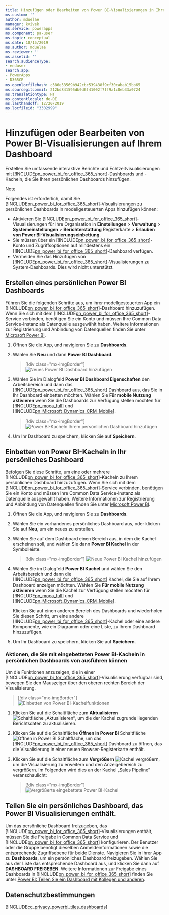 ```yaml
---
title: Hinzufügen oder Bearbeiten von Power BI-Visualisierungen in Ihrem Dashboard | Microsoft-Dokumentation
ms.custom: ''
author: mduelae
manager: kvivek
ms.service: powerapps
ms.component: pa-user
ms.topic: conceptual
ms.date: 10/15/2019
ms.author: mduelae
ms.reviewer: ''
ms.assetid: ''
search.audienceType:
- enduser
search.app:
- PowerApps
- D365CE
ms.openlocfilehash: c386e53569b942cbc539438f9cf30cabab15bb65
ms.sourcegitcommit: 212bd841595db0d6f41002f7ff9a1c8eb33a0724
ms.translationtype: HT
ms.contentlocale: de-DE
ms.lasthandoff: 12/20/2019
ms.locfileid: "3302999"
---
```

# <a name="add-or-edit-power-bi-visualizations-on-your-dashboard"></a>Hinzufügen oder Bearbeiten von Power BI-Visualisierungen auf Ihrem Dashboard

Erstellen Sie umfassende interaktive Berichte und Echtzeitvisualisierungen mit [!INCLUDE[pn_power_bi_for_office_365_short](../includes/pn-power-bi-for-office-365-short.md)]-Dashboards und -Kacheln, die Sie Ihren persönlichen Dashboards hinzufügen.  
  
> [!NOTE]
> Folgendes ist erforderlich, damit Sie [!INCLUDE[pn_power_bi_for_office_365_short](../includes/pn-power-bi-for-office-365-short.md)]-Visualisierungen zu persönlichen Dashboards in modellgesteuerten Apps hinzufügen können:  
> 
> - Aktivieren Sie [!INCLUDE[pn_power_bi_for_office_365_short](../includes/pn-power-bi-for-office-365-short.md)]-Visualisierungen für Ihre Organisation in **Einstellungen** > **Verwaltung** > **Systemeinstellungen** > **Berichterstattung** Registerkarte > **Erlauben von Power BI-Visualisierungseinbettung**.  
> - Sie müssen über ein [!INCLUDE[pn_power_bi_for_office_365_short](../includes/pn-power-bi-for-office-365-short.md)]-Konto und Zugriffsoptionen auf mindestens ein [!INCLUDE[pn_power_bi_for_office_365_short](../includes/pn-power-bi-for-office-365-short.md)]-Dashboard verfügen.  
> - Vermeiden Sie das Hinzufügen von [!INCLUDE[pn_power_bi_for_office_365_short](../includes/pn-power-bi-for-office-365-short.md)]-Visualisierungen zu System-Dashboards. Dies wird nicht unterstützt.
  

## <a name="create-a-personal-power-bi-dashboard"></a>Erstellen eines persönlichen Power BI Dashboards
  Führen Sie die folgenden Schritte aus, um ihrer modellgesteuerten App ein [!INCLUDE[pn_power_bi_for_office_365_short](../includes/pn-power-bi-for-office-365-short.md)]-Dashboard hinzuzufügen. Wenn Sie sich mit dem [!INCLUDE[pn_power_bi_for_office_365_short](../includes/pn-power-bi-for-office-365-short.md)]-Service verbinden, benötigen Sie ein Konto und müssen Ihre Common Data Service-Instanz als Datenquelle ausgewählt haben. Weitere Informationen zur Registrierung und Anbindung von Datenquellen finden Sie unter [Microsoft Power BI](https://powerbi.microsoft.com/).  

1. Öffnen Sie die App, und navigieren Sie zu **Dashboards**.
  
2. Wählen Sie **Neu** und dann **Power BI Dashboard**.  

   
    > [!div class="mx-imgBorder"] 
    > ![Neues Power BI Dashboard hinzufügen](media/pbi_1.png "Neues Power BI Dashboard hinzufügen") 

3. Wählen Sie im Dialogfeld **Power BI Dashboard Eigenschaften** den Arbeitsbereich und dann das [!INCLUDE[pn_power_bi_for_office_365_short](../includes/pn-power-bi-for-office-365-short.md)] Dashboard aus, das Sie in Ihr Dashboard einbetten möchten. Wählen Sie **Für mobile Nutzung aktivieren** wenn Sie die Dashboards zur Verfügung stellen möchten für [!INCLUDE[pn_moca_full](../includes/pn-moca-full.md)] und [!INCLUDE[pn_Microsoft_Dynamics_CRM_Mobile](../includes/pn-dyn-365-phones.md)].

    
    > [!div class="mx-imgBorder"] 
    > ![Power BI-Kacheln Ihrem persönlichen Dashboard hinzufügen](media/workspace-add-power-bi-dashboard.png "Power BI-Kacheln Ihrem persönlichen Dashboard hinzufügen") 

4. Um Ihr Dashboard zu speichern, klicken Sie auf **Speichern**.
 
## <a name="embed--power-bi-tiles-on-your-personal-dashboard"></a>Einbetten von Power BI-Kacheln in Ihr persönliches Dashboard  
 Befolgen Sie diese Schritte, um eine oder mehrere [!INCLUDE[pn_power_bi_for_office_365_short](../includes/pn-power-bi-for-office-365-short.md)]-Kacheln zu Ihrem persönlichen Dashboard hinzuzufügen. Wenn Sie sich mit dem [!INCLUDE[pn_power_bi_for_office_365_short](../includes/pn-power-bi-for-office-365-short.md)]-Service verbinden, benötigen Sie ein Konto und müssen Ihre Common Data Service-Instanz als Datenquelle ausgewählt haben. Weitere Informationen zur Registrierung und Anbindung von Datenquellen finden Sie unter [Microsoft Power BI](https://powerbi.microsoft.com/).  
  
1. Öffnen Sie die App, und navigieren Sie zu **Dashboards**. 
  
2. Wählen Sie ein vorhandenes persönliches Dashboard aus, oder klicken Sie auf **Neu**, um ein neues zu erstellen.  
  
3. Wählen Sie auf dem Dashboard einen Bereich aus, in dem die Kachel erscheinen soll, und wählen Sie dann **Power BI Kachel** in der Symbolleiste.  

   > [!div class="mx-imgBorder"] 
   > ![Neue Power BI Kachel hinzufügen](media/pbi_2.png "Neue Power BI Kachel hinzufügen") 
  
4. Wählen Sie im Dialogfeld **Power BI Kachel** und wählen Sie den Arbeitsbereich und dann die [!INCLUDE[pn_power_bi_for_office_365_short](../includes/pn-power-bi-for-office-365-short.md)] Kachel, die Sie auf Ihrem Dashboard anzeigen möchten. Wählen Sie **Für mobile Nutzung aktivieren** wenn Sie die Kachel zur Verfügung stellen möchten für [!INCLUDE[pn_moca_full](../includes/pn-moca-full.md)] und [!INCLUDE[pn_Microsoft_Dynamics_CRM_Mobile](../includes/pn-dyn-365-phones.md)].  
  
     Klicken Sie auf einen anderen Bereich des Dashboards und wiederholen Sie diesen Schritt, um eine andere [!INCLUDE[pn_power_bi_for_office_365_short](../includes/pn-power-bi-for-office-365-short.md)]-Kachel oder eine andere Komponente, wie ein Diagramm oder eine Liste, zu Ihrem Dashboard hinzuzufügen.  
  
5. Um Ihr Dashboard zu speichern, klicken Sie auf **Speichern**.  
  
  
### <a name="things-you-can-do-with-power-bi-embedded-tiles-in-personal-dashboards"></a>Aktionen, die Sie mit eingebetteten Power BI-Kacheln in persönlichen Dashboards von ausführen können 

Um die Funktionen anzuzeigen, die in einer [!INCLUDE[pn_power_bi_for_office_365_short](../includes/pn-power-bi-for-office-365-short.md)]-Visualisierung verfügbar sind, bewegen Sie den Mauszeiger über den oberen rechten Bereich der Visualisierung.  
  
   > [!div class="mx-imgBorder"] 
   >![Einbetten von Power BI-Kachelfunktionen](media/embed-powerbi-tile-features.png "Einbetten von Power BI-Kachelfunktionen")  
  
1. Klicken Sie auf die Schaltfläche zum **Aktualisieren** ![Schaltfläche „Aktualisieren“](media/embed-pbi-tile-refresh-button.png "Schaltfläche 'Aktualisieren'"), um die der Kachel zugrunde liegenden Berichtsdaten zu aktualisieren.  
  
2. Klicken Sie auf die Schaltfläche **Öffnen in Power BI** Schaltfläche ![Öffnen in Power BI Schaltfläche](media/open-in-power-bi.png "Schaltfläche „In Power BI öffnen”"), um das [!INCLUDE[pn_power_bi_for_office_365_short](../includes/pn-power-bi-for-office-365-short.md)] Dashboard zu öffnen, das die Visualisierung in einer neuen Browser-Registerkarte enthält.  
  
3. Klicken Sie auf die Schaltfläche zum **Vergrößern** ![Kachel vergrößern](media/embed-pbi-tile-enlarge-button.png "Kachel vergrößern"), um die Visualisierung zu erweitern und den Anzeigebereich zu vergrößern. Im Folgenden wird dies an der Kachel „Sales Pipeline“ veranschaulicht:  
  
    > [!div class="mx-imgBorder"] 
    >![Vergrößerte eingebettete Power BI-Kachel](media/embed-power-bi-tile-features.png "Vergrößerte eingebettete Power BI-Kachel")  
  
 
## <a name="share-a-personal-dashboard-that-contains-power-bi-visualizations"></a>Teilen Sie ein persönliches Dashboard, das Power BI Visualisierungen enthält.  
 Um das persönliche Dashboard freizugeben, das [!INCLUDE[pn_power_bi_for_office_365_short](../includes/pn-power-bi-for-office-365-short.md)]-Visualisierungen enthält, müssen Sie die Freigabe in Common Data Service und [!INCLUDE[pn_power_bi_for_office_365_short](../includes/pn-power-bi-for-office-365-short.md)] konfigurieren. Der Benutzer oder die Gruppe benötigt dieselben Anmeldeinformationen sowie die entsprechende Zugriffsebene für beide Dienste. Navigieren Sie in Ihrer App zu **Dashboards**, um ein persönliches Dashboard freizugeben. Wählen Sie aus der Liste das entsprechende Dashboard aus, und klicken Sie dann auf **DASHBOARD FREIGEBEN**. Weitere Informationen zur Freigabe eines Dashboards in [!INCLUDE[pn_power_bi_for_office_365_short](../includes/pn-power-bi-for-office-365-short.md)] finden Sie unter [Power BI: Teilen Sie ein Dashboard mit Kollegen und anderen](https://powerbi.microsoft.com/documentation/powerbi-service-share-unshare-dashboard/).  
  
<a name="privacy"></a>   
## <a name="privacy-notice"></a>Datenschutzbestimmungen  
[!INCLUDE[cc_privacy_powerbi_tiles_dashboards](../includes/cc-privacy-powerbi-tiles-dashboards.md)]
  

